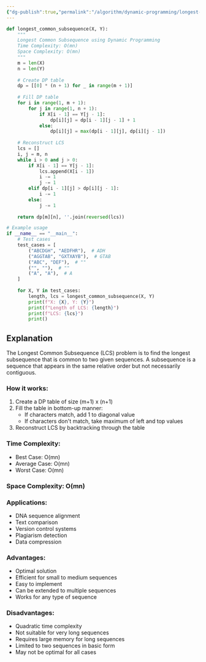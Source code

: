 ```yaml
---
{"dg-publish":true,"permalink":"/algorithm/dynamic-programming/longest-common-subsequence/"}
---
```



```python
def longest_common_subsequence(X, Y):
    """
    Longest Common Subsequence using Dynamic Programming
    Time Complexity: O(mn)
    Space Complexity: O(mn)
    """
    m = len(X)
    n = len(Y)
    
    # Create DP table
    dp = [[0] * (n + 1) for _ in range(m + 1)]
    
    # Fill DP table
    for i in range(1, m + 1):
        for j in range(1, n + 1):
            if X[i - 1] == Y[j - 1]:
                dp[i][j] = dp[i - 1][j - 1] + 1
            else:
                dp[i][j] = max(dp[i - 1][j], dp[i][j - 1])
    
    # Reconstruct LCS
    lcs = []
    i, j = m, n
    while i > 0 and j > 0:
        if X[i - 1] == Y[j - 1]:
            lcs.append(X[i - 1])
            i -= 1
            j -= 1
        elif dp[i - 1][j] > dp[i][j - 1]:
            i -= 1
        else:
            j -= 1
    
    return dp[m][n], ''.join(reversed(lcs))

# Example usage
if __name__ == "__main__":
    # Test cases
    test_cases = [
        ("ABCDGH", "AEDFHR"),  # ADH
        ("AGGTAB", "GXTXAYB"),  # GTAB
        ("ABC", "DEF"),  # ""
        ("", ""),  # ""
        ("A", "A"),  # A
    ]
    
    for X, Y in test_cases:
        length, lcs = longest_common_subsequence(X, Y)
        print(f"X: {X}, Y: {Y}")
        print(f"Length of LCS: {length}")
        print(f"LCS: {lcs}")
        print()
```

## Explanation
The Longest Common Subsequence (LCS) problem is to find the longest subsequence that is common to two given sequences. A subsequence is a sequence that appears in the same relative order but not necessarily contiguous.

### How it works:
1. Create a DP table of size (m+1) x (n+1)
2. Fill the table in bottom-up manner:
   - If characters match, add 1 to diagonal value
   - If characters don't match, take maximum of left and top values
3. Reconstruct LCS by backtracking through the table

### Time Complexity:
- Best Case: O(mn)
- Average Case: O(mn)
- Worst Case: O(mn)

### Space Complexity: O(mn)

### Applications:
- DNA sequence alignment
- Text comparison
- Version control systems
- Plagiarism detection
- Data compression

### Advantages:
- Optimal solution
- Efficient for small to medium sequences
- Easy to implement
- Can be extended to multiple sequences
- Works for any type of sequence

### Disadvantages:
- Quadratic time complexity
- Not suitable for very long sequences
- Requires large memory for long sequences
- Limited to two sequences in basic form
- May not be optimal for all cases
